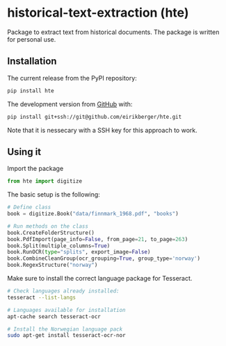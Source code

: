 # historical-text-extraction (hte)
Package to extract text from historical documents. The package is written for personal use.


## Installation

The current release from the PyPI repository:

``` bash
pip install hte
```

The development version from [GitHub](https://github.com/) with:

``` bash
pip install git+ssh://git@github.com/eirikberger/hte.git
```
Note that it is nessecary with a SSH key for this approach to work. 

## Using it

Import the package

``` python
from hte import digitize
```

The basic setup is the following:

``` python
# Define class
book = digitize.Book("data/finnmark_1968.pdf", "books")

# Run methods on the class
book.CreateFolderStructure()
book.PdfImport(page_info=False, from_page=21, to_page=263)
book.Split(multiple_columns=True)
book.RunOCR(type="splits", export_image=False)
book.CombineCleanGroup(ocr_grouping=True, group_type='norway')
book.RegexStructure("norway")
```

Make sure to install the correct language package for Tesseract. 

``` bash
# Check languages already installed: 
tesseract --list-langs

# Languages available for installation
apt-cache search tesseract-ocr

# Install the Norwegian language pack
sudo apt-get install tesseract-ocr-nor
```
